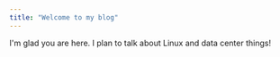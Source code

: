 ```yaml
---
title: "Welcome to my blog"
---
```


I'm glad you are here. I plan to talk about Linux and data center things!
